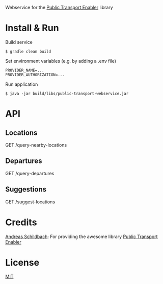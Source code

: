 
Webservice for the [Public Transport Enabler](https://github.com/schildbach/public-transport-enabler) library

# Install & Run

Build service 

    $ gradle clean build

Set environment variables (e.g. by adding a .env file)

    PROVIDER_NAME=...
    PROVIDER_AUTHORIZATION=...

Run application

    $ java -jar build/libs/public-transport-webservice.jar

# API

## Locations

GET /query-nearby-locations

## Departures

GET /query-departures

## Suggestions

GET /suggest-locations

# Credits

[Andreas Schildbach](https://github.com/schildbach): For providing the awesome library [Public Transport Enabler](https://github.com/schildbach/public-transport-enabler)

# License
[MIT](LICENSE)
